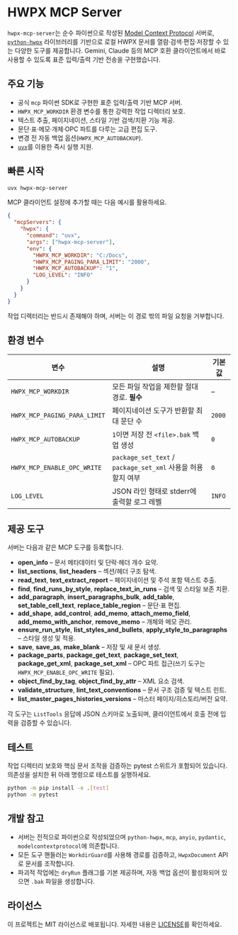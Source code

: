 # HWPX MCP Server

`hwpx-mcp-server`는 순수 파이썬으로 작성된 [Model Context Protocol](https://github.com/modelcontextprotocol/specification) 서버로,
[`python-hwpx`](https://github.com/airmang/python-hwpx) 라이브러리를 기반으로 로컬 HWPX 문서를 열람·검색·편집·저장할 수
있는 다양한 도구를 제공합니다. Gemini, Claude 등의 MCP 호환 클라이언트에서 바로 사용할 수 있도록 표준 입력/출력 기반
전송을 구현했습니다.

## 주요 기능

- 공식 `mcp` 파이썬 SDK로 구현한 표준 입력/출력 기반 MCP 서버.
- `HWPX_MCP_WORKDIR` 환경 변수를 통한 강력한 작업 디렉터리 보호.
- 텍스트 추출, 페이지네이션, 스타일 기반 검색/치환 기능 제공.
- 문단·표·메모·개체·OPC 파트를 다루는 고급 편집 도구.
- 변경 전 자동 백업 옵션(`HWPX_MCP_AUTOBACKUP`).
- [`uvx`](https://github.com/astral-sh/uv)를 이용한 즉시 실행 지원.

## 빠른 시작

```bash
uvx hwpx-mcp-server
```

MCP 클라이언트 설정에 추가할 때는 다음 예시를 활용하세요.

```json
{
  "mcpServers": {
    "hwpx": {
      "command": "uvx",
      "args": ["hwpx-mcp-server"],
      "env": {
        "HWPX_MCP_WORKDIR": "C:/Docs",
        "HWPX_MCP_PAGING_PARA_LIMIT": "2000",
        "HWPX_MCP_AUTOBACKUP": "1",
        "LOG_LEVEL": "INFO"
      }
    }
  }
}
```

작업 디렉터리는 반드시 존재해야 하며, 서버는 이 경로 밖의 파일 요청을 거부합니다.

## 환경 변수

| 변수 | 설명 | 기본값 |
| --- | --- | --- |
| `HWPX_MCP_WORKDIR` | 모든 파일 작업을 제한할 절대 경로. **필수** | – |
| `HWPX_MCP_PAGING_PARA_LIMIT` | 페이지네이션 도구가 반환할 최대 문단 수 | `2000` |
| `HWPX_MCP_AUTOBACKUP` | `1`이면 저장 전 `<file>.bak` 백업 생성 | `0` |
| `HWPX_MCP_ENABLE_OPC_WRITE` | `package_set_text` / `package_set_xml` 사용을 허용할지 여부 | `0` |
| `LOG_LEVEL` | JSON 라인 형태로 stderr에 출력할 로그 레벨 | `INFO` |

## 제공 도구

서버는 다음과 같은 MCP 도구를 등록합니다.

- **open_info** – 문서 메타데이터 및 단락·헤더 개수 요약.
- **list_sections**, **list_headers** – 섹션/헤더 구조 탐색.
- **read_text**, **text_extract_report** – 페이지네이션 및 주석 포함 텍스트 추출.
- **find**, **find_runs_by_style**, **replace_text_in_runs** – 검색 및 스타일 보존 치환.
- **add_paragraph**, **insert_paragraphs_bulk**, **add_table**, **set_table_cell_text**, **replace_table_region** – 문단·표 편집.
- **add_shape**, **add_control**, **add_memo**, **attach_memo_field**, **add_memo_with_anchor**, **remove_memo** – 개체와 메모 관리.
- **ensure_run_style**, **list_styles_and_bullets**, **apply_style_to_paragraphs** – 스타일 생성 및 적용.
- **save**, **save_as**, **make_blank** – 저장 및 새 문서 생성.
- **package_parts**, **package_get_text**, **package_set_text**, **package_get_xml**, **package_set_xml** – OPC 파트 접근(쓰기 도구는 `HWPX_MCP_ENABLE_OPC_WRITE` 필요).
- **object_find_by_tag**, **object_find_by_attr** – XML 요소 검색.
- **validate_structure**, **lint_text_conventions** – 문서 구조 검증 및 텍스트 린트.
- **list_master_pages_histories_versions** – 마스터 페이지/히스토리/버전 요약.

각 도구는 `ListTools` 응답에 JSON 스키마로 노출되며, 클라이언트에서 호출 전에 입력을 검증할 수 있습니다.

## 테스트

작업 디렉터리 보호와 핵심 문서 조작을 검증하는 pytest 스위트가 포함되어 있습니다. 의존성을 설치한 뒤 아래 명령으로
테스트를 실행하세요.

```bash
python -m pip install -e .[test]
python -m pytest
```

## 개발 참고

- 서버는 전적으로 파이썬으로 작성되었으며 `python-hwpx`, `mcp`, `anyio`, `pydantic`, `modelcontextprotocol`에 의존합니다.
- 모든 도구 핸들러는 `WorkdirGuard`를 사용해 경로를 검증하고, `HwpxDocument` API로 문서를 조작합니다.
- 파괴적 작업에는 `dryRun` 플래그를 기본 제공하며, 자동 백업 옵션이 활성화되어 있으면 `.bak` 파일을 생성합니다.

## 라이선스

이 프로젝트는 MIT 라이선스로 배포됩니다. 자세한 내용은 [LICENSE](LICENSE)를 확인하세요.
